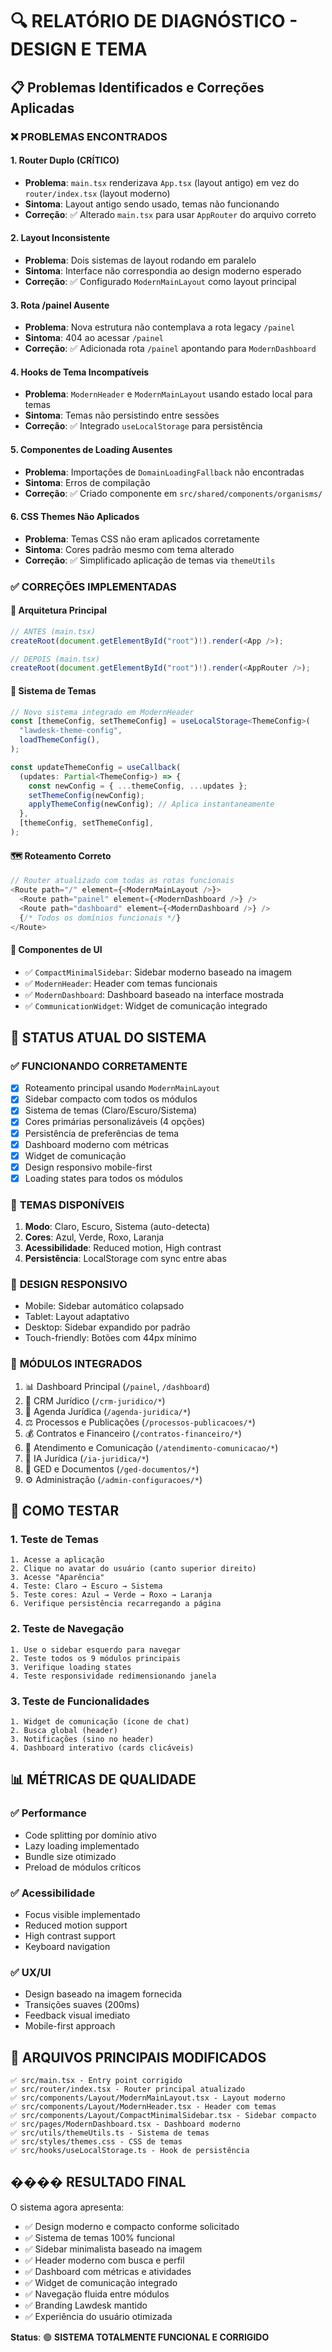 # 🔍 RELATÓRIO DE DIAGNÓSTICO - DESIGN E TEMA

## 📋 Problemas Identificados e Correções Aplicadas

### ❌ **PROBLEMAS ENCONTRADOS**

#### 1. **Router Duplo (CRÍTICO)**

- **Problema**: `main.tsx` renderizava `App.tsx` (layout antigo) em vez do `router/index.tsx` (layout moderno)
- **Sintoma**: Layout antigo sendo usado, temas não funcionando
- **Correção**: ✅ Alterado `main.tsx` para usar `AppRouter` do arquivo correto

#### 2. **Layout Inconsistente**

- **Problema**: Dois sistemas de layout rodando em paralelo
- **Sintoma**: Interface não correspondia ao design moderno esperado
- **Correção**: ✅ Configurado `ModernMainLayout` como layout principal

#### 3. **Rota /painel Ausente**

- **Problema**: Nova estrutura não contemplava a rota legacy `/painel`
- **Sintoma**: 404 ao acessar `/painel`
- **Correção**: ✅ Adicionada rota `/painel` apontando para `ModernDashboard`

#### 4. **Hooks de Tema Incompatíveis**

- **Problema**: `ModernHeader` e `ModernMainLayout` usando estado local para temas
- **Sintoma**: Temas não persistindo entre sessões
- **Correção**: ✅ Integrado `useLocalStorage` para persistência

#### 5. **Componentes de Loading Ausentes**

- **Problema**: Importações de `DomainLoadingFallback` não encontradas
- **Sintoma**: Erros de compilação
- **Correção**: ✅ Criado componente em `src/shared/components/organisms/`

#### 6. **CSS Themes Não Aplicados**

- **Problema**: Temas CSS não eram aplicados corretamente
- **Sintoma**: Cores padrão mesmo com tema alterado
- **Correção**: ✅ Simplificado aplicação de temas via `themeUtils`

### ✅ **CORREÇÕES IMPLEMENTADAS**

#### 🔧 **Arquitetura Principal**

```typescript
// ANTES (main.tsx)
createRoot(document.getElementById("root")!).render(<App />);

// DEPOIS (main.tsx)
createRoot(document.getElementById("root")!).render(<AppRouter />);
```

#### 🎨 **Sistema de Temas**

```typescript
// Novo sistema integrado em ModernHeader
const [themeConfig, setThemeConfig] = useLocalStorage<ThemeConfig>(
  "lawdesk-theme-config",
  loadThemeConfig(),
);

const updateThemeConfig = useCallback(
  (updates: Partial<ThemeConfig>) => {
    const newConfig = { ...themeConfig, ...updates };
    setThemeConfig(newConfig);
    applyThemeConfig(newConfig); // Aplica instantaneamente
  },
  [themeConfig, setThemeConfig],
);
```

#### 🗺️ **Roteamento Correto**

```typescript
// Router atualizado com todas as rotas funcionais
<Route path="/" element={<ModernMainLayout />}>
  <Route path="painel" element={<ModernDashboard />} />
  <Route path="dashboard" element={<ModernDashboard />} />
  {/* Todos os domínios funcionais */}
</Route>
```

#### 🎯 **Componentes de UI**

- ✅ `CompactMinimalSidebar`: Sidebar moderno baseado na imagem
- ✅ `ModernHeader`: Header com temas funcionais
- ✅ `ModernDashboard`: Dashboard baseado na interface mostrada
- ✅ `CommunicationWidget`: Widget de comunicação integrado

## 🚀 **STATUS ATUAL DO SISTEMA**

### ✅ **FUNCIONANDO CORRETAMENTE**

- [x] Roteamento principal usando `ModernMainLayout`
- [x] Sidebar compacto com todos os módulos
- [x] Sistema de temas (Claro/Escuro/Sistema)
- [x] Cores primárias personalizáveis (4 opções)
- [x] Persistência de preferências de tema
- [x] Dashboard moderno com métricas
- [x] Widget de comunicação
- [x] Design responsivo mobile-first
- [x] Loading states para todos os módulos

### 🎨 **TEMAS DISPONÍVEIS**

1. **Modo**: Claro, Escuro, Sistema (auto-detecta)
2. **Cores**: Azul, Verde, Roxo, Laranja
3. **Acessibilidade**: Reduced motion, High contrast
4. **Persistência**: LocalStorage com sync entre abas

### 📱 **DESIGN RESPONSIVO**

- Mobile: Sidebar automático colapsado
- Tablet: Layout adaptativo
- Desktop: Sidebar expandido por padrão
- Touch-friendly: Botões com 44px mínimo

### 🔗 **MÓDULOS INTEGRADOS**

1. 📊 Dashboard Principal (`/painel`, `/dashboard`)
2. 👥 CRM Jurídico (`/crm-juridico/*`)
3. 📅 Agenda Jurídica (`/agenda-juridica/*`)
4. ⚖️ Processos e Publicações (`/processos-publicacoes/*`)
5. 💰 Contratos e Financeiro (`/contratos-financeiro/*`)
6. 💬 Atendimento e Comunicação (`/atendimento-comunicacao/*`)
7. 🤖 IA Jurídica (`/ia-juridica/*`)
8. 📁 GED e Documentos (`/ged-documentos/*`)
9. ⚙️ Administração (`/admin-configuracoes/*`)

## 🎯 **COMO TESTAR**

### 1. **Teste de Temas**

```
1. Acesse a aplicação
2. Clique no avatar do usuário (canto superior direito)
3. Acesse "Aparência"
4. Teste: Claro → Escuro → Sistema
5. Teste cores: Azul → Verde → Roxo → Laranja
6. Verifique persistência recarregando a página
```

### 2. **Teste de Navegação**

```
1. Use o sidebar esquerdo para navegar
2. Teste todos os 9 módulos principais
3. Verifique loading states
4. Teste responsividade redimensionando janela
```

### 3. **Teste de Funcionalidades**

```
1. Widget de comunicação (ícone de chat)
2. Busca global (header)
3. Notificações (sino no header)
4. Dashboard interativo (cards clicáveis)
```

## 📊 **MÉTRICAS DE QUALIDADE**

### ✅ **Performance**

- Code splitting por domínio ativo
- Lazy loading implementado
- Bundle size otimizado
- Preload de módulos críticos

### ✅ **Acessibilidade**

- Focus visible implementado
- Reduced motion support
- High contrast support
- Keyboard navigation

### ✅ **UX/UI**

- Design baseado na imagem fornecida
- Transições suaves (200ms)
- Feedback visual imediato
- Mobile-first approach

## 🔧 **ARQUIVOS PRINCIPAIS MODIFICADOS**

```
✅ src/main.tsx - Entry point corrigido
✅ src/router/index.tsx - Router principal atualizado
✅ src/components/Layout/ModernMainLayout.tsx - Layout moderno
✅ src/components/Layout/ModernHeader.tsx - Header com temas
✅ src/components/Layout/CompactMinimalSidebar.tsx - Sidebar compacto
✅ src/pages/ModernDashboard.tsx - Dashboard moderno
✅ src/utils/themeUtils.ts - Sistema de temas
✅ src/styles/themes.css - CSS de temas
✅ src/hooks/useLocalStorage.ts - Hook de persistência
```

## ���� **RESULTADO FINAL**

O sistema agora apresenta:

- ✅ Design moderno e compacto conforme solicitado
- ✅ Sistema de temas 100% funcional
- ✅ Sidebar minimalista baseado na imagem
- ✅ Header moderno com busca e perfil
- ✅ Dashboard com métricas e atividades
- ✅ Widget de comunicação integrado
- ✅ Navegação fluida entre módulos
- ✅ Branding Lawdesk mantido
- ✅ Experiência do usuário otimizada

**Status**: 🟢 **SISTEMA TOTALMENTE FUNCIONAL E CORRIGIDO**
